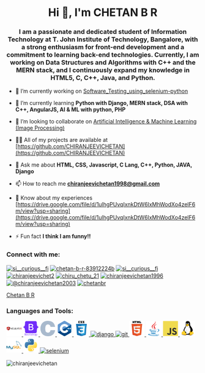 <script src="https://platform.linkedin.com/badges/js/profile.js" async defer type="text/javascript"></script>
<h1 align="center">Hi 👋, I'm CHETAN B R</h1>
<h3 align="center">I am a passionate and dedicated student of Information Technology at T. John Institute of Technology, Bangalore, with a strong enthusiasm for front-end development and a commitment to learning back-end technologies. Currently, I am working on Data Structures and Algorithms with C++ and the MERN stack, and I continuously expand my knowledge in HTML5, C, C++, Java, and Python.</h3>

- 🔭 I’m currently working on [Software_Testing_using_selenium-python](https://github.com/CHIRANJEEVICHETAN/Software_Testing_using_selenium-python)

- 🌱 I’m currently learning **Python with Django, MERN stack, DSA with C++, AngularJS, AI & ML with python, PHP**

- 👯 I’m looking to collaborate on [Artificial Intelligence & Machine Learning (Image Processing)](yet_to_start)

- 👨‍💻 All of my projects are available at [https://github.com/CHIRANJEEVICHETAN](https://github.com/CHIRANJEEVICHETAN)

- 💬 Ask me about **HTML, CSS, Javascript, C Lang, C++, Python, JAVA, Django**

- 📫 How to reach me **chiranjeevichetan1998@gmail.com**

- 📄 Know about my experiences [https://drive.google.com/file/d/1ulhgPUvqIxnkDtW6lxMhWodXo4zelF6m/view?usp=sharing](https://drive.google.com/file/d/1ulhgPUvqIxnkDtW6lxMhWodXo4zelF6m/view?usp=sharing)

- ⚡ Fun fact **I think I am funny!!**

<h3 align="left">Connect with me:</h3>
<p align="left">
<a href="https://twitter.com/si__curious__fi" target="blank"><img align="center" src="https://raw.githubusercontent.com/rahuldkjain/github-profile-readme-generator/master/src/images/icons/Social/twitter.svg" alt="si__curious__fi" height="30" width="40" /></a>
<a href="https://linkedin.com/in/chetan-b-r-83912224b" target="blank"><img align="center" src="https://raw.githubusercontent.com/rahuldkjain/github-profile-readme-generator/master/src/images/icons/Social/linked-in-alt.svg" alt="chetan-b-r-83912224b" height="30" width="40" /></a>
<a href="https://instagram.com/si__curious__fi" target="blank"><img align="center" src="https://raw.githubusercontent.com/rahuldkjain/github-profile-readme-generator/master/src/images/icons/Social/instagram.svg" alt="si__curious__fi" height="30" width="40" /></a>
<a href="https://www.hackerrank.com/chiranjeevichet2" target="blank"><img align="center" src="https://raw.githubusercontent.com/rahuldkjain/github-profile-readme-generator/master/src/images/icons/Social/hackerrank.svg" alt="chiranjeevichet2" height="30" width="40" /></a>
<a href="https://codeforces.com/profile/chiru_chetu_21" target="blank"><img align="center" src="https://raw.githubusercontent.com/rahuldkjain/github-profile-readme-generator/master/src/images/icons/Social/codeforces.svg" alt="chiru_chetu_21" height="30" width="40" /></a>
<a href="https://www.leetcode.com/chiranjeevichetan1996" target="blank"><img align="center" src="https://raw.githubusercontent.com/rahuldkjain/github-profile-readme-generator/master/src/images/icons/Social/leet-code.svg" alt="chiranjeevichetan1996" height="30" width="40" /></a>
<a href="https://www.hackerearth.com/@chiranjeevichetan2003" target="blank"><img align="center" src="https://raw.githubusercontent.com/rahuldkjain/github-profile-readme-generator/master/src/images/icons/Social/hackerearth.svg" alt="@chiranjeevichetan2003" height="30" width="40" /></a>
<a href="https://www.topcoder.com/members/chetanbr" target="blank"><img align="center" src="https://raw.githubusercontent.com/rahuldkjain/github-profile-readme-generator/master/src/images/icons/Social/topcoder.svg" alt="chetanbr" height="30" width="40" /></a>
</p>

<div class="badge-base LI-profile-badge" data-locale="en_US" data-size="medium" data-theme="dark" data-type="VERTICAL" data-vanity="chiranjeevi-chetan" data-version="v1"><a class="badge-base__link LI-simple-link" href="https://in.linkedin.com/in/chiranjeevi-chetan?trk=profile-badge">Chetan B R</a></div>

<h3 align="left">Languages and Tools:</h3>
<p align="left"> <a href="https://angular.io" target="_blank" rel="noreferrer"> <img src="https://raw.githubusercontent.com/devicons/devicon/master/icons/angularjs/angularjs-original-wordmark.svg" alt="angularjs" width="40" height="40"/> </a> <a href="https://getbootstrap.com" target="_blank" rel="noreferrer"> <img src="https://raw.githubusercontent.com/devicons/devicon/master/icons/bootstrap/bootstrap-plain-wordmark.svg" alt="bootstrap" width="40" height="40"/> </a> <a href="https://www.cprogramming.com/" target="_blank" rel="noreferrer"> <img src="https://raw.githubusercontent.com/devicons/devicon/master/icons/c/c-original.svg" alt="c" width="40" height="40"/> </a> <a href="https://www.w3schools.com/cpp/" target="_blank" rel="noreferrer"> <img src="https://raw.githubusercontent.com/devicons/devicon/master/icons/cplusplus/cplusplus-original.svg" alt="cplusplus" width="40" height="40"/> </a> <a href="https://www.w3schools.com/css/" target="_blank" rel="noreferrer"> <img src="https://raw.githubusercontent.com/devicons/devicon/master/icons/css3/css3-original-wordmark.svg" alt="css3" width="40" height="40"/> </a> <a href="https://www.djangoproject.com/" target="_blank" rel="noreferrer"> <img src="https://cdn.worldvectorlogo.com/logos/django.svg" alt="django" width="40" height="40"/> </a> <a href="https://git-scm.com/" target="_blank" rel="noreferrer"> <img src="https://www.vectorlogo.zone/logos/git-scm/git-scm-icon.svg" alt="git" width="40" height="40"/> </a> <a href="https://www.w3.org/html/" target="_blank" rel="noreferrer"> <img src="https://raw.githubusercontent.com/devicons/devicon/master/icons/html5/html5-original-wordmark.svg" alt="html5" width="40" height="40"/> </a> <a href="https://www.java.com" target="_blank" rel="noreferrer"> <img src="https://raw.githubusercontent.com/devicons/devicon/master/icons/java/java-original.svg" alt="java" width="40" height="40"/> </a> <a href="https://developer.mozilla.org/en-US/docs/Web/JavaScript" target="_blank" rel="noreferrer"> <img src="https://raw.githubusercontent.com/devicons/devicon/master/icons/javascript/javascript-original.svg" alt="javascript" width="40" height="40"/> </a> <a href="https://www.linux.org/" target="_blank" rel="noreferrer"> <img src="https://raw.githubusercontent.com/devicons/devicon/master/icons/linux/linux-original.svg" alt="linux" width="40" height="40"/> </a> <a href="https://www.mysql.com/" target="_blank" rel="noreferrer"> <img src="https://raw.githubusercontent.com/devicons/devicon/master/icons/mysql/mysql-original-wordmark.svg" alt="mysql" width="40" height="40"/> </a> <a href="https://www.python.org" target="_blank" rel="noreferrer"> <img src="https://raw.githubusercontent.com/devicons/devicon/master/icons/python/python-original.svg" alt="python" width="40" height="40"/> </a> <a href="https://www.selenium.dev" target="_blank" rel="noreferrer"> <img src="https://raw.githubusercontent.com/detain/svg-logos/780f25886640cef088af994181646db2f6b1a3f8/svg/selenium-logo.svg" alt="selenium" width="40" height="40"/> </a> </p>

<p><img align="center" src="https://github-readme-stats.vercel.app/api/top-langs?username=chiranjeevichetan&show_icons=true&locale=en&layout=compact" alt="chiranjeevichetan" /></p>
